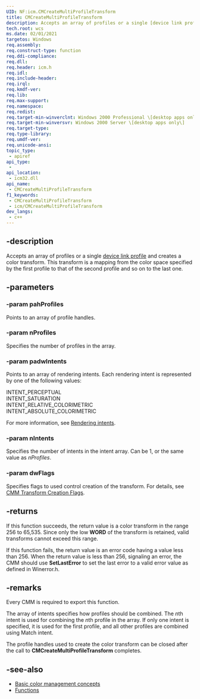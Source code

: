 ```yaml
---
UID: NF:icm.CMCreateMultiProfileTransform
title: CMCreateMultiProfileTransform
description: Accepts an array of profiles or a single [device link profile](/windows/win32/wcs/d) and creates a color transform. This transform is a mapping from the color space specified by the first profile to that of the second profile and so on to the last one.
tech.root: wcs
ms.date: 02/01/2021
targetos: Windows
req.assembly: 
req.construct-type: function
req.ddi-compliance: 
req.dll: 
req.header: icm.h
req.idl: 
req.include-header: 
req.irql: 
req.kmdf-ver: 
req.lib: 
req.max-support: 
req.namespace: 
req.redist: 
req.target-min-winverclnt: Windows 2000 Professional \[desktop apps only\]
req.target-min-winversvr: Windows 2000 Server \[desktop apps only\]
req.target-type: 
req.type-library: 
req.umdf-ver: 
req.unicode-ansi: 
topic_type:
 - apiref
api_type:
 - 
api_location:
 - icm32.dll
api_name:
 - CMCreateMultiProfileTransform
f1_keywords:
 - CMCreateMultiProfileTransform
 - icm/CMCreateMultiProfileTransform
dev_langs:
 - c++
---
```


## -description

Accepts an array of profiles or a single [device link profile](/windows/win32/wcs/d) and creates a color transform. This transform is a mapping from the color space specified by the first profile to that of the second profile and so on to the last one.

## -parameters

### -param pahProfiles

Points to an array of profile handles.

### -param nProfiles

Specifies the number of profiles in the array.

### -param padwIntents

Points to an array of rendering intents. Each rendering intent is represented by one of the following values:
    
INTENT\_PERCEPTUAL  
INTENT\_SATURATION  
INTENT\_RELATIVE\_COLORIMETRIC  
INTENT\_ABSOLUTE\_COLORIMETRIC
    
For more information, see [Rendering intents](/windows/win32/wcs/rendering-intents).

### -param nIntents

Specifies the number of intents in the intent array. Can be 1, or the same value as *nProfiles*.

### -param dwFlags

Specifies flags to used control creation of the transform. For details, see [CMM Transform Creation Flags](/windows/win32/wcs/cmm-transform-creation-flags).

## -returns

If this function succeeds, the return value is a color transform in the range 256 to 65,535. Since only the low **WORD** of the transform is retained, valid transforms cannot exceed this range.

If this function fails, the return value is an error code having a value less than 256. When the return value is less than 256, signaling an error, the CMM should use **SetLastError** to set the last error to a valid error value as defined in Winerror.h.

## -remarks

Every CMM is required to export this function.

The array of intents specifies how profiles should be combined. The *n*th intent is used for combining the *n*th profile in the array. If only one intent is specified, it is used for the first profile, and all other profiles are combined using Match intent.

The profile handles used to create the color transform can be closed after the call to **CMCreateMultiProfileTransform** completes.

## -see-also

* [Basic color management concepts](https://msdn.microsoft.com/en-us/library/dd371805\(v=vs.85\))
* [Functions](/windows/win32/wcs/functions)
